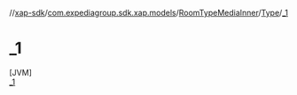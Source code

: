 //[xap-sdk](../../../../../index.md)/[com.expediagroup.sdk.xap.models](../../../index.md)/[RoomTypeMediaInner](../../index.md)/[Type](../index.md)/[_1](index.md)

# _1

[JVM]\
[_1](index.md)
